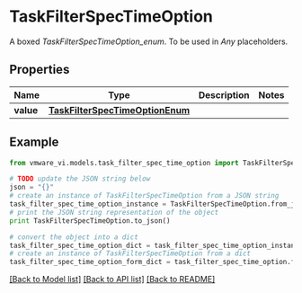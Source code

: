 # TaskFilterSpecTimeOption

A boxed *TaskFilterSpecTimeOption_enum*. To be used in *Any* placeholders. 

## Properties
Name | Type | Description | Notes
------------ | ------------- | ------------- | -------------
**value** | [**TaskFilterSpecTimeOptionEnum**](TaskFilterSpecTimeOptionEnum.md) |  | 

## Example

```python
from vmware_vi.models.task_filter_spec_time_option import TaskFilterSpecTimeOption

# TODO update the JSON string below
json = "{}"
# create an instance of TaskFilterSpecTimeOption from a JSON string
task_filter_spec_time_option_instance = TaskFilterSpecTimeOption.from_json(json)
# print the JSON string representation of the object
print TaskFilterSpecTimeOption.to_json()

# convert the object into a dict
task_filter_spec_time_option_dict = task_filter_spec_time_option_instance.to_dict()
# create an instance of TaskFilterSpecTimeOption from a dict
task_filter_spec_time_option_form_dict = task_filter_spec_time_option.from_dict(task_filter_spec_time_option_dict)
```
[[Back to Model list]](../README.md#documentation-for-models) [[Back to API list]](../README.md#documentation-for-api-endpoints) [[Back to README]](../README.md)


